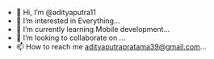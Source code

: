 - 👋 Hi, I’m @adityaputra11
- 👀 I’m interested in Everything...
- 🌱 I’m currently learning Mobile development...
- 💞️ I’m looking to collaborate on ...
- 📫 How to reach me adityaputrapratama39@gmail.com...

<!---
adityaputra11/adityaputra11 is a ✨ special ✨ repository because its `README.md` (this file) appears on your GitHub profile.
You can click the Preview link to take a look at your changes.
--->
